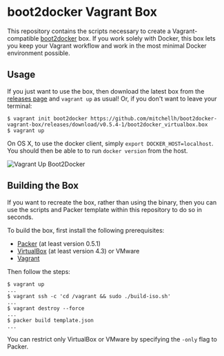 # boot2docker Vagrant Box

This repository contains the scripts necessary to create a Vagrant-compatible
[boot2docker](https://github.com/steeve/boot2docker) box. If you work solely
with Docker, this box lets you keep your Vagrant workflow and work in the
most minimal Docker environment possible.

## Usage

If you just want to use the box, then download the latest box from
the [releases page](https://github.com/mitchellh/boot2docker-vagrant-box/releases)
and `vagrant up` as usual! Or, if you don't want to leave your terminal:

    $ vagrant init boot2docker https://github.com/mitchellh/boot2docker-vagrant-box/releases/download/v0.5.4-1/boot2docker_virtualbox.box
    $ vagrant up
    
On OS X, to use the docker client, simply `export DOCKER_HOST=localhost`. You should then be able to to run `docker version` from the host.

![Vagrant Up Boot2Docker](https://raw.github.com/mitchellh/boot2docker-vagrant-box/master/readme_image.gif)

## Building the Box

If you want to recreate the box, rather than using the binary, then
you can use the scripts and Packer template within this repository to
do so in seconds.

To build the box, first install the following prerequisites:

  * [Packer](http://www.packer.io) (at least version 0.5.1)
  * [VirtualBox](http://www.virtualbox.org) (at least version 4.3) or VMware
  * [Vagrant](http://www.vagrantup.com)

Then follow the steps:

```
$ vagrant up
...
$ vagrant ssh -c 'cd /vagrant && sudo ./build-iso.sh'
...
$ vagrant destroy --force
...
$ packer build template.json
...
```

You can restrict only VirtualBox or VMware by specifying the `-only` flag
to Packer.
